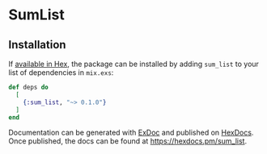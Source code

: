 # SumList

## Installation

If [available in Hex](https://hex.pm/docs/publish), the package can be installed
by adding `sum_list` to your list of dependencies in `mix.exs`:

```elixir
def deps do
  [
    {:sum_list, "~> 0.1.0"}
  ]
end
```

Documentation can be generated with [ExDoc](https://github.com/elixir-lang/ex_doc)
and published on [HexDocs](https://hexdocs.pm). Once published, the docs can
be found at <https://hexdocs.pm/sum_list>.

